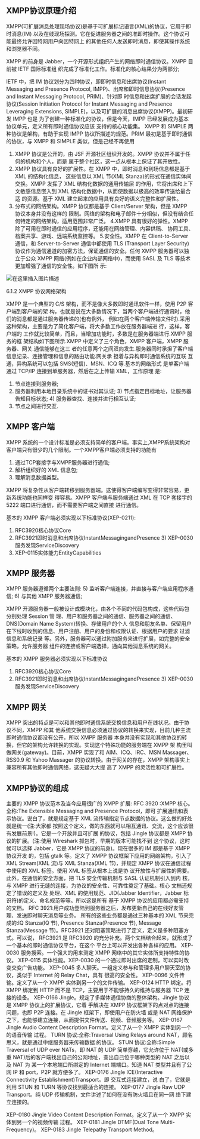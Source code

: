 ## XMPP协议原理介绍

XMPP(可扩展消息处理现场协议)是基于可扩展标记语言(XML)的协议，它用于即时消息(IM) 以及在线现场探测。它在促进服务器之间的准即时操作。这个协议可能最终允许因特网用户向因特网上 的其他任何人发送即时消息，即使其操作系统和浏览器不同。

XMPP 的前身是 Jabber，一个开源形式组织产生的网络即时通信协议。XMPP 目前被 IETF 国际标准组 织完成了标准化工作。标准化的核心结果分为两部分;

 IETF 中，把 IM 协议划分为四种协议，即即时信息和出席协议(Instant Messaging and Presence Protocol, IMPP)、出席和即时信息协议(Presence and Instant Messaging Protocol, PRIM)、针对即 时信息和出席扩展的会话发起协议(Session Initiation Protocol for Instant Messaging and Presence Leveraging Extensions, SIMPLE)，以及可扩展的消息出席协议(XMPP)。最初研发 IMPP 也是 为了创建一种标准化的协议，但是今天，IMPP 已经发展成为基本协议单元，定义所有即时通信协议应该 支持的核心功能集。
XMPP 和 SIMPLE 两种协议是架构，有助于实现 IMPP 协议所描述的规范。PRIM 最初是基于即时通信 的协议，与 XMPP 和 SIMPLE 类似，但是己经不再使用

1. XMPP 协议是公开的，由 JSF 开源社区组织开发的。XMPP 协议并不属于任何的机构和个人，而是
属于整个社区，这一点从根本上保证了其开放性。
2. XMPP 协议具有良好的扩展性。在 XMPP 中，即时消息和到场信息都是基于 XML 的结构化信息， 这些信息以 XML 节(XML Stanza)的形式在通信实体间交换。XMPP 发挥了 XML 结构化数据的通用传输层 的作用，它将出席和上下文敏感信息嵌入到 XML 结构化数据中，从而使数据以极高的效率传送给最合适 的资源。基于 XML 建立起来的应用具有良好的语义完整性和扩展性。
3. 分布式的网络架构。XMPP 协议都是基于 Client/Server 架构，但是 XMPP 协议本身并没有这样的 限制。网络的架构和电子邮件十分相似，但没有结合任何特定的网络架构，适用范围非常广泛。
4.XMPP 具有很好的弹性。XMPP 除了可用在即时通信的应用程序，还能用在网络管理、内容供稿、 协同工具、档案共享、游戏、远端系统监控等。
5.安全性。XMPP 在 Client-to-Server 通信，和 Server-to-Server 通信中都使用 TLS (Transport Layer Security)协议作为通信通道的加密方法，保证通信的安全。任何 XMPP 服务器可以独立于公众 XMPP 网络(例如在企业内部网络中)，而使用 SASL 及 TLS 等技术更加增强了通信的安全性。如下图所 示:

![在这里插入图片描述](https://img-blog.csdnimg.cn/20200728171209607.png)

6.1.2 XMPP 协议网络架构

XMPP 是一个典型的 C/S 架构，而不是像大多数即时通讯软件一样，使用 P2P 客户端到客户端的架 构，也就是说在大多数情况下，当两个客户端进行通讯时，他们的消息都是通过服务器传递的(也有例外， 例如在两个客户端传输文件时).采用这种架构，主要是为了简化客户端，将大多数工作放在服务器端进 行，这样，客户端的 工作就比较简单，而且，当增加功能时，多数是在服务器端进行.XMPP 服务的框 架结构如下图所示.XMPP 中定义了三个角色，XMPP 客户端，XMPP 服 务器、网关.通信能够在这三 者的任意两个之间双向发生.服务器同时承担了客户端信息记录、连接管理和信息的路由功能.网关承 担着与异构即时通信系统的互联 互通，异构系统可以包括 SMS(短信)、MSN、ICQ 等.基本的网络形式 是单客户端通过 TCP/IP 连接到单服务器，然后在之上传输 XML，工作原理 是:

1) 节点连接到服务器;
2) 服务器利用本地目录系统中的证书对其认证; 3) 节点指定目标地址，让服务器告知目标状态; 4) 服务器查找、连接并进行相互认证;
5) 节点之间进行交互.

## XMPP 客户端
XMPP 系统的一个设计标准是必须支持简单的客户端。事实上,XMPP系统架构对客户端只有很少的几个限制。一个XMPP客户端必须支持的功能有

1) 通过TCP套接字与XMPP服务器进行通信; 
2) 解析组织好的 XML 信息包;
3) 理解消息数据类型。

XMPP 将复杂性从客户端转移到服务器端。这使得客户端编写变得非常容易，更新系统功能也同样变 得容易。XMPP 客户端与服务端通过 XML 在 TCP 套接字的 5222 端口进行通信，而不需要客户端之间直接 进行通信。

基本的 XMPP 客户端必须实现以下标准协议(XEP-0211):

1) RFC3920核心协议Core
2) RFC3921即时消息和出席协议InstantMessagingandPresence 3) XEP-0030服务发现ServiceDiscovery
4) XEP-0115实体能力EntityCapabilities

## XMPP 服务器

XMPP 服务器遵循两个主要法则:
5) 监听客户端连接，并直接与客户端应用程序通信; 
6) 与其他 XMPP 服务器通信;

XMPP 开源服务器一般被设计成模块化，由各个不同的代码包构成，这些代码包分别处理 Session 管 理、用户和服务器之间的通信、服务器之间的通信、DNS(Domain Name System)转换、存储用户的个人 信息和朋友名单、保留用户在下线时收到的信息、用户注册、用户的身份和权限认证、根据用户的要求 过滤信息和系统记录 等。另外，服务器可以通过附加服务来进行扩展，如完整的安全策略，允许服务器 组件的连接或客户端选择，通向其他消息系统的网关。

基本的 XMPP 服务器必须实现以下标准协议

1) RFC3920核心协议Core
2) RFC3921即时消息和出席协议InstantMessagingandPresence 3) XEP-0030服务发现ServiceDiscovery

## XMPP 网关
XMPP 突出的特点是可以和其他即时通信系统交换信息和用户在线状况。由于协议不同，XMPP 和其 他系统交换信息必须通过协议的转换来实现，目前几种主流即时通信协议都没有公开，所以 XMPP 服务器 本身并没有实现和其他协议的转换，但它的架构允许转换的实现。实现这个特殊功能的服务端在 XMPP 架 构里叫做网关(gateway)。目前，XMPP 实现了和 AIM、ICQ、IRC、MSN Massager、RSS0.9 和 Yahoo Massager 的协议转换。由于网关的存在，XMPP 架构事实上兼容所有其他即时通信网络，这无疑大大提 高了 XMPP 的灵活性和可扩展性。

## XMPP协议的组成

主要的 XMPP 协议范本及当今应用很广的 XMPP 扩展:
RFC 3920 :XMPP 核心。全称:The Extensible Messaging and Presence Protocol，即可 扩展通讯和表
示协议。说白了，就是规定基于 XML 流传输指定节点数据的协议。这么做的好处就是统一(注:大家都 按照这个定义，做的东西就可以相互通讯、交流，这个应该很有发展前景!)。它是一个开放并且可扩展 的协议，包括 Jingle 协议都是 XMPP 协议的扩展。(注:使用 Wireshark 抓包时，早期的版本可能找不到 这个协议，这时候可以选择 Jabber，它是 XMPP 协议的前身)。现在很多的 IM 都是基于 XMPP 协议开发 的，包括 gtalk 等。定义了 XMPP 协议框架下应用的网络架构，引入了 XML Stream(XML 流)与 XML Stanza(XML 节)，并规定 XMPP 协议在通信过程中使用的 XML 标签。使用 XML 标签从根本上说是协 议开放性与扩展性的需要。此外，在通信的安全方面，把 TLS 安全传输机制与 SASL 认证机制引入到内 核，与 XMPP 进行无缝的连接，为协议的安全性、可靠性奠定了基础。核心 文档还规定了错误的定义及 处理、XML 的使用规范、JID(Jabber Identifier，Jabber 标识符)的定义、命名规范等等。所以这是所有 基于 XMPP 协议的应用都必需支持的文档。
RFC 3921:用户成功登陆到服务器之后，发布更新自己的在线好友管理、发送即时聊天消息等业务。 所有的这些业务都是通过三种基本的 XML 节来完成的:IQ Stanza(IQ 节), Presence Stanza(Presence 节), Message Stanza(Message 节)。RFC3921 还对阻塞策略进行了定义，定义是多种阻塞方式。可以说， RFC3921 是 RFC3920 的充分补充。两个文档结合起来，就形成了一个基本的即时通信协议平台，在这个 平台上可以开发出各种各样的应用。
XEP-0030 服务搜索。一个强大的用来测定 XMPP 网络中的其它实体所支持特性的协议。
XEP-0115 实体性能。XEP-0030 的一个通过即时出席的定制，可以实时改变交变广告功能。
XEP-0045 多人聊天。一组定义参与和管理多用户聊天室的协议，类似于 Internet 的 Relay Chat，具有 很高的安全性。
XEP-0096 文件传输。定义了从一个 XMPP 实体到另一个的文件传输。
XEP-0124 HTTP 绑定。将 XMPP 绑定到 HTTP 而不是 TCP，主要用于不能够持久的维持与服务器
TCP 连接的设备。
XEP-0166 Jingle。规定了多媒体通信协商的整体架构。Jingle 协议是 XMPP 协议上的扩展协议，它着 手解决在 XMPP 协议框架下的点对点的连接问题，也即 P2P 连接。在 Jingle 框架下，即使用户在防火墙 或是 NAT 网络保护之下，也能够建立连接，从而提供文件传送、视频、音频服务等。
XEP-0167 Jingle Audio Content Description Format。定义了从一个 XMPP 实体到另一个的语音传输 过程。
TURN 协议:全称:Traversal Using Relays around NAT，顾名思义，就是通过中继服务器来传输数据 的协议。
STUN 协议:全称:Simple Traversal of UDP over NATs，即 NAT 的 UDP 简单穿越，它允许位于 NAT(或多重 NAT)后的客户端找出自己的公网地址，查出自己位于哪种类型的 NAT 之后以及 NAT 为 某一个本地端口所绑定的 Internet 端端口。知道 NAT 类型并且有了公网 IP 和 port，P2P 就方便多了。
XEP-0176 Jingle ICE(Interactive Connectivity Establishment)Transport。即 交互式连接建立，说 白了，它就是利用 STUN 和 TURN 等协议找到最适合的连接。
XEP-0177 Jingle Raw UDP Transport。纯 UDP 传输机制，文件讲述了如何在没有防火墙且在同一网 络下建立连接的。

XEP-0180 Jingle Video Content Description Format。定义了从一个 XMPP 实体到另一个的视频传输
过程。
XEP-0181 Jingle DTMF(Dual Tone Multi-Frequency)。 XEP-0183 Jingle Telepathy Transport Method。



